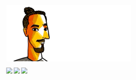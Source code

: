 ![](https://raw.githubusercontent.com/moul/moul/master/contribute.gif)

![](https://img.shields.io/badge/release-v1.0.0--beta-blue)
![](https://img.shields.io/badge/codecov---10%25%20(moul%20is%20buggy)-red?logo=codecov)
![](https://img.shields.io/badge/cool-yes-magenta)
